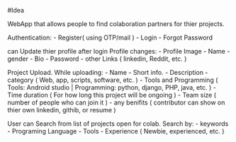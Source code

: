 #Idea

WebApp that allows people to find colaboration partners for thier projects.

Authentication:
		- Register( using OTP/mail )
		- Login
		- Forgot Password

can Update thier profile after login
	Profile changes:
		- Profile Image
		- Name
		- gender
		- Bio
		- Password
		- other Links ( linkedin, Reddit, etc. )
		
Project Upload.
	While uploading:
		- Name
		- Short info.
		- Description
		- category ( Web, app, scripts, software, etc. )
		- Tools and Programming ( Tools: Android studio | Programming: python, django, PHP, java, etc. )
		- Time duration ( For how long this project will be ongoing )
		- Team size ( number of people who can join it )
		- any benifits ( contributor can show on thier own linkedin, githib, or resume )

User can Search from list of projects open for colab.
	Search by:
		- keywords
		- Programing Language
		- Tools
		- Experience ( Newbie, experienced, etc. )
	
		
